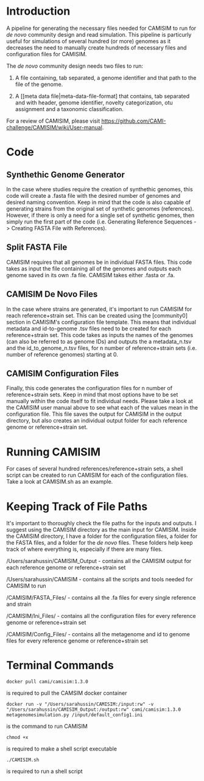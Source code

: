 # Introduction

A pipeline for generating the necessary files needed for CAMISIM to run for *de novo* community design and read simulation.
This pipeline is particurly useful for simulations of several hundred (or more) genomes as it decreases the need to manually create
hundreds of necessary files and configuration files for CAMISIM.

The *de novo* community design needs two files to run:

1. A file containing, tab separated, a genome identifier and that path to the file of the genome.

2. A [[meta data file|meta-data-file-format] that contains, tab separated and with header, genome identifier, novelty categorization, 
otu assignment and a taxonomic classification.

For a review of CAMISIM, please visit https://github.com/CAMI-challenge/CAMISIM/wiki/User-manual.

# Code

## Synthethic Genome Generator

In the case where studies require the creation of synthethic genomes, this code will create a .fasta file with the desired number of
genomes and desired naming convention. Keep in mind that the code is also capable of generating strains from the original set of synthetic
genomes (references). However, if there is only a need for a single set of synthetic genomes, then simply run the first part of the code 
(i.e. Generating Reference Sequences -> Creating FASTA File with References).

## Split FASTA File

CAMISIM requires that all genomes be in individual FASTA files. This code takes as input the file containing all of the genomes and outputs
each genome saved in its own .fa file. CAMISIM takes either .fasta or .fa.

## CAMISIM De Novo Files

In the case where strains are generated, it's important to run CAMISIM for reach reference+strain set. This can be created using the
[community0] section in CAMISIM's configuration file template. This means that individual metadata and id-to-genome .tsv files need
to be created for each reference+strain set. This code takes as inputs the names of the genomes (can also be referred to as genome IDs)
and outputs the a metadata_n.tsv and the id_to_genome_n.tsv files, for n number of reference+strain sets (i.e. number of reference genomes)
starting at 0.

## CAMISIM Configuration Files

Finally, this code generates the configuration files for n number of reference+strain sets. Keep in mind that most options have to be set manually within the code itself to fit individual needs. Please take a look at the CAMISIM user manual above to see what each of the values mean in the configuration file. This file saves the output for CAMISIM in the output directory, but also creates an individual output folder for each reference genome or reference+strain set.

# Running CAMISIM

For cases of several hundred references/reference+strain sets, a shell script can be created to run CAMISIM for each of the configuration files. Take a look at CAMISIM.sh as an example.

# Keeping Track of File Paths

It's important to thoroughly check the file paths for the inputs and outputs. I suggest using the CAMISIM directory as the main input for CAMISIM. Inside the CAMISIM directory, I have a folder for the configuration files, a folder for the FASTA files, and a folder for the *de novo* files. These folders help keep track of where everything is, especially if there are many files.

/Users/sarahussin/CAMISIM_Output - contains all the CAMISIM output for each reference genome or reference+strain set

/Users/sarahussin/CAMISIM - contains all the scripts and tools needed for CAMISIM to run

/CAMISIM/FASTA_Files/ - contains all the .fa files for every single reference and strain

/CAMISIM/Ini_Files/ - contains all the configuration files for every reference genome or reference+strain set

/CAMISIM/Config_Files/ - contains all the metagenome and id to genome files for every reference genome or reference+strain set

# Terminal Commands
```
docker pull cami/camisim:1.3.0
```
is required to pull the CAMSIM docker container

```
docker run -v "/Users/sarahussin/CAMISIM:/input:rw" -v "/Users/sarahussin/CAMISIM_Output:/output:rw" cami/camisim:1.3.0 metagenomesimulation.py /input/default_config1.ini
```
is the command to run CAMISIM

```
chmod +x
```
is required to make a shell script executable

```
./CAMISIM.sh
```
is required to run a shell script
